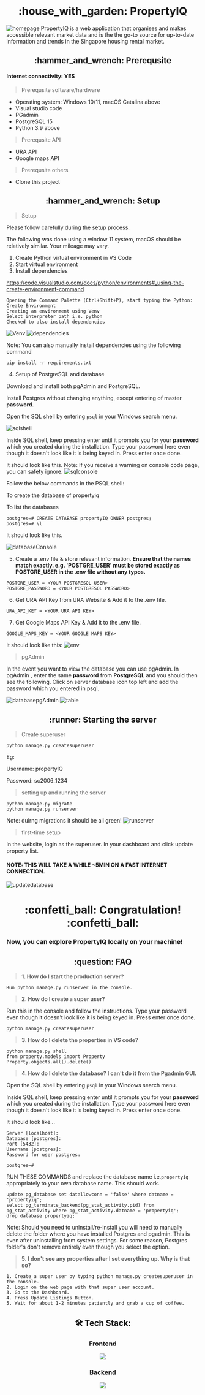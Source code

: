 <h1 align="center"> :house_with_garden: PropertyIQ</h1>

![homepage](https://user-images.githubusercontent.com/95838788/222974513-96d5ad6a-55ca-4d5b-b0d1-1ba060eaee57.png)
PropertyIQ is a web application that organises and makes accessible relevant market data and is the the go-to source for up-to-date information and trends in the Singapore housing rental market.

<h2 align="center"> :hammer_and_wrench:	Prerequsite</h2>

#### Internet connectivity: YES
>Prerequsite software/hardware
* Operating system: Windows 10/11, macOS Catalina above
* Visual studio code
* PGadmin 
* PostgreSQL 15
* Python 3.9 above

>Prerequsite API
* URA API
* Google maps API

>Prerequsite others
* Clone this project

<h2 align="center"> :hammer_and_wrench:	Setup</h2>

>Setup

Please follow carefully during the setup process. 

The following was done using a window 11 system, macOS should be relatively similar. Your mileage may vary. 
1) Create Python virtual environment in VS Code 
2) Start virtual environment
3) Install dependencies 

https://code.visualstudio.com/docs/python/environments#_using-the-create-environment-command
```
Opening the Command Palette (Ctrl+Shift+P), start typing the Python: Create Environment 
Creating an environment using Venv
Select interpreter path i.e. python
Checked to also install dependencies
```

![Venv](https://user-images.githubusercontent.com/101249007/229971014-ef4fa6a1-12f2-4912-8f42-12f0b04175e7.png)
![dependencies](https://user-images.githubusercontent.com/101249007/229971506-ed8eaace-682c-471a-b52d-dc5f2dea6a59.png)

Note: You can also manually install dependencies using the following command
```
pip install -r requirements.txt
```

4) Setup of PostgreSQL and database

Download and install both pgAdmin and PostgreSQL.

Install Postgres without changing anything, except entering of master **password**.

Open the SQL shell by entering ```psql``` in your Windows search menu.

![sqlshell](https://user-images.githubusercontent.com/101249007/229972618-3caca049-d343-4fb1-a578-e0759adc9ff5.png)

Inside SQL shell, keep pressing enter until it prompts you for your **password** which you created during the installation. Type your password here even though it doesn't look like it is being keyed in. Press enter once done.

It should look like this.
Note: If you receive a warning on console code page, you can safety ignore.
![sqlconsole](https://user-images.githubusercontent.com/101249007/229973960-a0ecce39-b44d-45ff-b6eb-9e1fb0a4a942.png)

Follow the below commands in the PSQL shell:

To create the database of propertyiq

To list the databases 
```
postgres=# CREATE DATABASE propertyIQ OWNER postgres;
postgres=# \l 
```
It should look like this.

![databaseConsole](https://user-images.githubusercontent.com/101249007/229973874-c69fc3fe-d975-405c-8e41-3f9c2187d87c.png)

5) Create a .env file & store relevant information. 
<strong>Ensure that the names match exactly. e.g. 'POSTGRE_USER' must be stored exactly as POSTGRE_USER in the .env file without any typos. </strong>
```
POSTGRE_USER = <YOUR POSTGRESQL USER>
POSTGRE_PASSWORD = <YOUR POSTGRESQL PASSWORD>
```
6) Get URA API Key from URA Website & Add it to the .env file.
```
URA_API_KEY = <YOUR URA API KEY>
```
7) Get Google Maps API Key & Add it to the .env file.
```
GOOGLE_MAPS_KEY = <YOUR GOOGLE MAPS KEY>
```
It should look like this:
![env](https://user-images.githubusercontent.com/101249007/229975509-258a53f7-6b9e-48f2-b9a9-523626318586.png)

> pgAdmin

In the event you want to view the database you can use pgAdmin.
In pgAdmin , enter the same **password** from **PostgreSQL** and you should then see the following.
Click on server database icon top left and add the password which you entered in psql.

![databasepgAdmin](https://user-images.githubusercontent.com/101249007/229968141-222fc0a4-7205-4476-ba8d-9bc805340bf8.png)
![table](https://user-images.githubusercontent.com/101249007/229976693-f58bd915-b883-4978-bdee-4881f6c2d63f.png)


<h2 align="center"> :runner: Starting the server</h2>

> Create superuser
```
python manage.py createsuperuser
```
Eg:

Username: propertyIQ

Password: sc2006_1234

>setting up and running the server
```
python manage.py migrate
python manage.py runserver
```
Note: duirng migrations it should be all green!
![runserver](https://user-images.githubusercontent.com/101249007/229977063-187fcaac-ba1e-4b4c-8e98-83f9d89295b6.png)

>first-time setup

In the website, login as the superuser. In your dashboard and click update property list.
#### NOTE: THIS WILL TAKE A WHILE ~5MIN ON A FAST INTERNET CONNECTION.

![updatedatabase](https://user-images.githubusercontent.com/101249007/229977806-d0e7a831-7f37-4916-80fe-cc86bf740bf4.jpeg)


<h1 align="center"> :confetti_ball: Congratulation! :confetti_ball:</h1>

### Now, you can explore PropertyIQ locally on your machine!


<h2 align="center"> :question: FAQ</h2>

> <strong>1. How do I start the production server?</strong>
```
Run python manage.py runserver in the console.
```

> <strong>2. How do I create a super user?</strong>

Run this in the console and follow the instructions. Type your password even though it doesn't look like it is being keyed in. Press enter once done.
```
python manage.py createsuperuser
```

> <strong>3. How do I delete the properties in VS code?</strong>
```
python manage.py shell
from property.models import Property
Property.objects.all().delete()
```

> <strong>4. How do I delete the database? I can't do it from the Pgadmin GUI.</strong>

Open the SQL shell by entering ```psql``` in your Windows search menu.

Inside SQL shell, keep pressing enter until it prompts you for your **password** which you created during the installation. Type your password here even though it doesn't look like it is being keyed in. Press enter once done.

It should look like...
```
Server [localhost]:
Database [postgres]:
Port [5432]:
Username [postgres]:
Password for user postgres:

postgres=# 
```

RUN THESE COMMANDS and replace the database name i.e.```propertyiq``` appropriately to your own database name. This should work.

```
update pg_database set datallowconn = 'false' where datname = 'propertyiq';
select pg_terminate_backend(pg_stat_activity.pid) from pg_stat_activity where pg_stat_activity.datname = 'propertyiq';
drop database propertyiq;
```

Note: Should you need to uninstall/re-install you will need to manually delete the folder where you have installed Postgres and pgadmin. This is even after uninstalling from system settings. For some reason, Postgres folder's don't remove entirely even though you select the option.

> <strong>5. I don't see any properties after I set everything up. Why is that so?</strong>
```
1. Create a super user by typing python manage.py createsuperuser in the console.
2. Login on the web page with that super user account.
3. Go to the Dashboard.
4. Press Update Listings Button.
5. Wait for about 1-2 minutes patiently and grab a cup of coffee.
```

<h2 align="center"> 🛠 Tech Stack:</h2>

<div align="center">
  <h3>Frontend</h3>
  <p>
    <a href="https://skillicons.dev">
      <img src="https://skillicons.dev/icons?i=html,css,js,bootstrap,django" />
    </a>
  </p>
  <h3>Backend</h3>
  <p>
    <a href="https://skillicons.dev">
      <img src="https://skillicons.dev/icons?i=django,postgresql,py" />
    </a>
  </p>
  <br />
</div>
